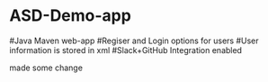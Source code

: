 # ASD-Demo-app
#Java Maven web-app
#Regiser and Login options for users
#User information is stored in xml
#Slack+GitHub Integration enabled

made some change